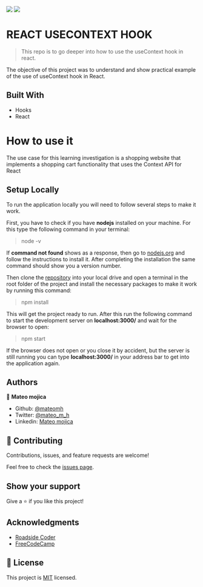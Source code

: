![](https://img.shields.io/badge/Hooks-informational) ![](https://img.shields.io/badge/React-9cf)

# REACT USECONTEXT HOOK

> This repo is to go deeper into how to use the useContext hook in react.


The objective of this project was to understand and show practical example of the use of useContext hook in React.

## Built With

- Hooks
- React


# How to use it

The use case for this learning investigation is a shopping website that implements a shopping cart functionality that uses the Context API for React

## Setup Locally

To run the application locally you will need to follow several steps to make it work.

First, you have to check if you have **nodejs** installed on your machine. For this type the following command in your terminal:

> node -v

If **command not found** shows as a response, then go to [nodejs.org](https://nodejs.org/en/) and follow the instructions to install it. After completing the installation the same command should show you a version number.

Then clone the [repository](https://github.com/mateomh/TasklistTypescript.git) into your local drive and open a terminal in the root folder of the project and install the necessary packages to make it work by running this command:

> npm install

This will get the project ready to run. After this run the following command to start the development server on **localhost:3000/** and wait for the browser to open:

> npm start

If the browser does not open or you close it by accident, but the server is still running you can type **localhost:3000/** in your address bar to get into the application again.


## Authors

👤 **Mateo mojica**

- Github: [@mateomh](https://github.com/mateomh)
- Twitter: [@mateo_m_h](https://twitter.com/mateo_m_h)
- Linkedin: [Mateo mojica](https://linkedin.com/mateo_mojica_hernandez)


## 🤝 Contributing

Contributions, issues, and feature requests are welcome!

Feel free to check the [issues page](issues/).

## Show your support

Give a ⭐️ if you like this project!

## Acknowledgments

- [Roadside Coder](https://www.youtube.com/c/RoadsideCoder)
- [FreeCodeCamp](https://www.freecodecamp.org/)

## 📝 License

This project is [MIT](https://opensource.org/licenses/MIT) licensed.
